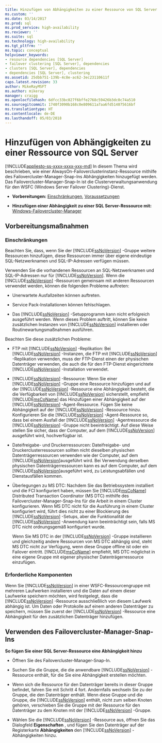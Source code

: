 ```yaml
---
title: Hinzufügen von Abhängigkeiten zu einer Ressource von SQL Server | Microsoft-Dokumentation
ms.custom: ''
ms.date: 03/14/2017
ms.prod: sql
ms.prod_service: high-availability
ms.reviewer: ''
ms.suite: sql
ms.technology: high-availability
ms.tgt_pltfrm: ''
ms.topic: conceptual
helpviewer_keywords:
- resource dependencies [SQL Server]
- failover clustering [SQL Server], dependencies
- clusters [SQL Server], dependencies
- dependencies [SQL Server], clustering
ms.assetid: 25dbb751-139b-4c8e-ac62-3ec23110611f
caps.latest.revision: 33
author: MikeRayMSFT
ms.author: mikeray
manager: craigg
ms.openlocfilehash: 6dfcc33bc027f6bffe2768c59426b3dc0c74a510
ms.sourcegitcommit: 1740f3090b168c0e809611a7aa6fd514075616bf
ms.translationtype: HT
ms.contentlocale: de-DE
ms.lasthandoff: 05/03/2018
---
```

# <a name="add-dependencies-to-a-sql-server-resource"></a>Hinzufügen von Abhängigkeiten zu einer Ressource von SQL Server
[!INCLUDE[appliesto-ss-xxxx-xxxx-xxx-md](../../../includes/appliesto-ss-xxxx-xxxx-xxx-md.md)]
  In diesem Thema wird beschrieben, wie einer AlwaysOn-Failoverclusterinstanz-Ressource mithilfe des Failovercluster-Manager-Snap-Ins Abhängigkeiten hinzugefügt werden. Das Failovercluster-Manager-Snap-In ist die Clusterverwaltungsanwendung für den WSFC (Windows Server Failover Clustering)-Dienst.  
  
-   **Vorbereitungen:**  [Einschränkungen](#Restrictions), [Voraussetzungen](#Prerequisites)  
  
-   **Hinzufügen einer Abhängigkeit zu einer SQL Server-Ressource mit:** [Windows-Failovercluster-Manager](#WinClusManager)  
  
##  <a name="BeforeYouBegin"></a> Vorbereitungsmaßnahmen  
  
###  <a name="Restrictions"></a> Einschränkungen  
 Beachten Sie, dass, wenn Sie der [!INCLUDE[ssNoVersion](../../../includes/ssnoversion-md.md)] -Gruppe weitere Ressourcen hinzufügen, diese Ressourcen immer über eigene eindeutige SQL-Netzwerknamen und SQL-IP-Adressen verfügen müssen.  
  
 Verwenden Sie die vorhandenen Ressourcen an SQL-Netzwerknamen und SQL-IP-Adressen nur für [!INCLUDE[ssNoVersion](../../../includes/ssnoversion-md.md)]. Wenn die [!INCLUDE[ssNoVersion](../../../includes/ssnoversion-md.md)] -Ressourcen gemeinsam mit anderen Ressourcen verwendet werden, können die folgenden Probleme auftreten:  
  
-   Unerwartete Ausfallzeiten können auftreten.  
  
-   Service Pack-Installationen können fehlschlagen.  
  
-   Das [!INCLUDE[ssNoVersion](../../../includes/ssnoversion-md.md)] -Setupprogramm kann nicht erfolgreich ausgeführt werden. Wenn dieses Problem auftritt, können Sie keine zusätzlichen Instanzen von [!INCLUDE[ssNoVersion](../../../includes/ssnoversion-md.md)] installieren oder Routinewartungsmaßnahmen ausführen.  
  
 Beachten Sie diese zusätzlichen Probleme:  
  
-   FTP mit [!INCLUDE[ssNoVersion](../../../includes/ssnoversion-md.md)] -Replikation: Bei [!INCLUDE[ssNoVersion](../../../includes/ssnoversion-md.md)] -Instanzen, die FTP mit [!INCLUDE[ssNoVersion](../../../includes/ssnoversion-md.md)] -Replikation verwenden, muss der FTP-Dienst einen der physischen Datenträger verwenden, die auch die für den FTP-Dienst eingerichtete [!INCLUDE[ssNoVersion](../../../includes/ssnoversion-md.md)] -Installation verwendet.  
  
-   [!INCLUDE[ssNoVersion](../../../includes/ssnoversion-md.md)] -Ressource: Wenn Sie einer [!INCLUDE[ssNoVersion](../../../includes/ssnoversion-md.md)] -Gruppe eine Ressource hinzufügen und auf der [!INCLUDE[ssNoVersion](../../../includes/ssnoversion-md.md)] -Ressource eine Abhängigkeit besteht, die die Verfügbarkeit von [!INCLUDE[ssNoVersion](../../../includes/ssnoversion-md.md)] sicherstellt, empfiehlt [!INCLUDE[msCoName](../../../includes/msconame-md.md)] das Hinzufügen einer Abhängigkeit auf der [!INCLUDE[ssNoVersion](../../../includes/ssnoversion-md.md)] -Agent-Ressource. Fügen Sie keine Abhängigkeit auf der [!INCLUDE[ssNoVersion](../../../includes/ssnoversion-md.md)] -Ressource hinzu. Konfigurieren Sie die [!INCLUDE[ssNoVersion](../../../includes/ssnoversion-md.md)] -Agent-Ressource so, dass bei einem Ausfall der [!INCLUDE[ssNoVersion](../../../includes/ssnoversion-md.md)] -Agentressource die [!INCLUDE[ssNoVersion](../../../includes/ssnoversion-md.md)] -Gruppe nicht beeinträchtigt. Auf diese Weise stellen Sie sicher, dass der Computer, auf dem [!INCLUDE[ssNoVersion](../../../includes/ssnoversion-md.md)] ausgeführt wird, hochverfügbar ist.  
  
-   Dateifreigabe- und Druckerressourcen: Dateifreigabe- und Druckerclusterressourcen sollten nicht dieselben physischen Datenträgerressourcen verwenden wie der Computer, auf dem [!INCLUDE[ssNoVersion](../../../includes/ssnoversion-md.md)]ausgeführt wird. Bei Verwendung derselben physischen Datenträgerressourcen kann es auf dem Computer, auf dem [!INCLUDE[ssNoVersion](../../../includes/ssnoversion-md.md)]ausgeführt wird, zu Leistungsabfällen und Dienstausfällen kommen.  
  
-   Überlegungen zu MS DTC: Nachdem Sie das Betriebssystem installiert und die FCI konfiguriert haben, müssen Sie [!INCLUDE[msCoName](../../../includes/msconame-md.md)] Distributed Transaction Coordinator (MS DTC) mithilfe des Failovercluster-Manager-Snap-Ins für die Arbeit in einem Cluster konfigurieren. Wenn MS DTC nicht für die Ausführung in einem Cluster konfiguriert wird, führt dies nicht zu einer Blockierung des [!INCLUDE[ssNoVersion](../../../includes/ssnoversion-md.md)] -Setups, aber die Funktionalität der [!INCLUDE[ssNoVersion](../../../includes/ssnoversion-md.md)] -Anwendung kann beeinträchtigt sein, falls MS DTC nicht ordnungsgemäß konfiguriert wurde.  
  
     Wenn Sie MS DTC in der [!INCLUDE[ssNoVersion](../../../includes/ssnoversion-md.md)] -Gruppe installieren und gleichzeitig andere Ressourcen von MS DTC abhängig sind, steht MS DTC nicht zur Verfügung, wenn diese Gruppe offline ist oder ein Failover eintritt. [!INCLUDE[msCoName](../../../includes/msconame-md.md)] empfiehlt, MS DTC möglichst in eine eigene Gruppe mit eigener physischer Datenträgerressource einzufügen.  
  
###  <a name="Prerequisites"></a> Erforderliche Komponenten  
 Wenn Sie [!INCLUDE[ssNoVersion](../../../includes/ssnoversion-md.md)] in einer WSFC-Ressourcengruppe mit mehreren Laufwerken installieren und die Daten auf einem dieser Laufwerke speichern möchten, wird festgelegt, dass die [!INCLUDE[ssNoVersion](../../../includes/ssnoversion-md.md)] -Ressource ausschließlich von diesem Laufwerk abhängig ist. Um Daten oder Protokolle auf einem anderen Datenträger zu speichern, müssen Sie zuerst der [!INCLUDE[ssNoVersion](../../../includes/ssnoversion-md.md)] -Ressource eine Abhängigkeit für den zusätzlichen Datenträger hinzufügen.  
  
##  <a name="WinClusManager"></a> Verwenden des Failovercluster-Manager-Snap-Ins  
 **So fügen Sie einer SQL Server-Ressource eine Abhängigkeit hinzu**  
  
-   Öffnen Sie des Failovercluster-Manager-Snap-In.  
  
-   Suchen Sie die Gruppe, die die anwendbare [!INCLUDE[ssNoVersion](../../../includes/ssnoversion-md.md)] -Ressource enthält, für die Sie eine Abhängigkeit erstellen möchten.  
  
-   Wenn sich die Ressource für den Datenträger bereits in dieser Gruppe befindet, fahren Sie mit Schritt 4 fort. Andernfalls wechseln Sie zu der Gruppe, die den Datenträger enthält. Wenn diese Gruppe und die Gruppe, die [!INCLUDE[ssNoVersion](../../../includes/ssnoversion-md.md)] enthält, nicht zum selben Knoten gehören, verschieben Sie die Gruppe mit der Ressource für den Datenträger zu dem Knoten mit der [!INCLUDE[ssNoVersion](../../../includes/ssnoversion-md.md)] -Gruppe.  
  
-   Wählen Sie die [!INCLUDE[ssNoVersion](../../../includes/ssnoversion-md.md)] -Ressource aus, öffnen Sie das Dialogfeld **Eigenschaften** , und fügen Sie den Datenträger auf der Registerkarte **Abhängigkeiten** den [!INCLUDE[ssNoVersion](../../../includes/ssnoversion-md.md)] -Abhängigkeiten hinzu.  
  
  
